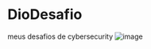 # DioDesafio
meus desafios de cybersecurity
![image](https://github.com/user-attachments/assets/70b9a4c0-0eae-4345-aeb8-13c03eb2ebab)
